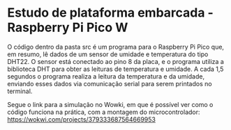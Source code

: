 # Estudo de plataforma embarcada - Raspberry Pi Pico W

O código dentro da pasta src é um programa para o Raspberry Pi Pico que, em resumo, lê dados de um sensor de umidade e temperatura do tipo DHT22. O sensor está conectado ao pino 8 da placa, e o programa utiliza a biblioteca DHT para obter as leituras de temperatura e umidade. A cada 1,5 segundos o programa realiza a leitura da temperatura e da umidade, enviando esses dados via comunicação serial para serem printados no terminal.

Segue o link para a simulação no Wowki, em que é possível ver como o código funciona na prática, com a montagem do microcontrolador:
https://wokwi.com/projects/379333687564669953
